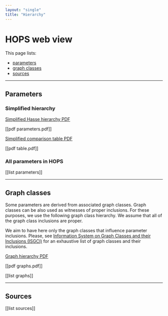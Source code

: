 ```yaml
---
layout: "single"
title: "Hierarchy"
---
```


# HOPS web view

This page lists:

* [parameters](#parameters)
* [graph classes](#graph-classes)
* [sources](#sources)

---

## Parameters

### Simplified hierarchy

[Simplified Hasse hierarchy PDF](parameters.pdf)

[[pdf parameters.pdf]]

[Simplified comparison table PDF](table.pdf)

[[pdf table.pdf]]

### All parameters in HOPS

[[list parameters]]

---

## Graph classes

Some parameters are derived from associated graph classes.
Graph classes can be also used as witnesses of proper inclusions.
For these purposes, we use the following graph class hierarchy.
We assume that all of the graph class inclusions are proper.

We aim to have here only the graph classes that influence parameter inclusions.
Please, see [Information System on Graph Classes and their Inclusions (ISGCI)](https://www.graphclasses.org/) for an exhaustive list of graph classes and their inclusions.

[Graph hierarchy PDF](graphs)

[[pdf graphs.pdf]]

[[list graphs]]

---

## Sources

[[list sources]]
